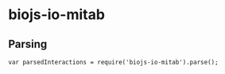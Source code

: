 biojs-io-mitab
==============

Parsing
------

```
var parsedInteractions = require('biojs-io-mitab').parse();
```
